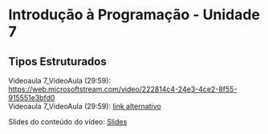 # Introdução à Programação - Unidade 7

## Tipos Estruturados

Videoaula 7_VideoAula (29:59): [<https://web.microsoftstream.com/video/222814c4-24e3-4ce2-8f55-915551e3bfd0>](https://web.microsoftstream.com/video/222814c4-24e3-4ce2-8f55-915551e3bfd0 "videoaula da unidade 7")  
Videoaula 7_VideoAula (29:59): [link alternativo](<https://furb-my.sharepoint.com/:v:/g/personal/dalton_furb_br/EQBpEidAMM9HutwVGsAvdzIB1xMGAVvPLri7g7D8hX83XQ?e=hpwjUO> "link alternativo da videoaula da unidade 7")

Slides do conteúdo do vídeo: [Slides](<https://furb-my.sharepoint.com/:b:/g/personal/dalton_furb_br/EfnWUzltkg9AjjdT2P6qBNAByR4wL9BCWnM-0L_n1dVKZg?e=7gB0sF> "Slides do vídeo")
